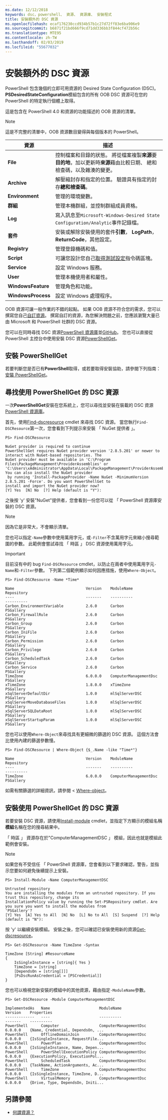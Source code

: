```yaml
---
ms.date: 12/12/2018
keywords: dsc，powershell、 資源、 資源庫、 安裝程式
title: 安裝額外的 DSC 資源
ms.openlocfilehash: ecaf176230ccd934b57b1c27d72ff83e6ba906e9
ms.sourcegitcommit: b6871f21bd666f9cd71dd336bb3f844cf472b56c
ms.translationtype: MTE95
ms.contentlocale: zh-TW
ms.lasthandoff: 02/03/2019
ms.locfileid: "55677032"
---
```

# <a name="install-additional-dsc-resources"></a>安裝額外的 DSC 資源

PowerShell 包含幾個的立即可用資源的 Desired State Configuration (DSC)。 **PSDesiredStateConfiguration**模組包含的所有 OOB DSC 資源可在您的 PowerShell 的特定執行個體上取得。

這是包含在 PowerShell 4.0 和資源的功能描述的 OOB 資源的清單。

> [!NOTE]
> 這是不完整的清單中，OOB 資源數目變得與每個版本的 PowerShell。

|資源  |描述  |
|---------|---------|
|**File**|控制檔案和目錄的狀態。 將從檔案複製**來源**要**目的地**，加以更新時**來源**藉由比較日期、 總和檢查碼，以及雜湊的變更。|
|**Archive**|解壓縮封存和指定的位置。 驗證具有指定的封存**總和檢查碼**。|
|**Environment**|管理的環境變數。|
|**群組**|管理本機群組，並控制群組成員資格。|
|**Log**|寫入訊息至`Microsoft-Windows-Desired State Configuration/Analytic`事件記錄檔。|
|**套件**|安裝或解除安裝使用的套件**引數**， **LogPath**， **ReturnCode**，其他設定。|
|**Registry**|管理登錄機碼和值。|
|**Script**|可讓您設計您自己[取得測試設定](../resources/get-test-set.md)指令碼區塊。|
|**Service**|設定 Windows 服務。|
|**User** |管理本機使用者和屬性。|
|**WindowsFeature**|管理角色和功能。|
|**WindowsProcess**|設定 Windows 處理程序。|

OOB 資源可讓一般作業的不錯的起點。 如果 OOB 資源不符合您的需求，您可以撰寫您自己[自訂資源](../resources/authoringResource.md)。 撰寫自訂的資源，為您解決問題之前，您應該瀏覽大量已由 Microsoft 和 PowerShell 社群的 DSC 資源。

您可以在同時尋找 DSC 資源[PowerShell 資源庫](https://www.powershellgallery.com/)並[GitHub](https://github.com/)。 您也可以直接從 PowerShell 主控台中使用安裝 DSC 資源[PowerShellGet](/powershell/module/powershellget/)。

## <a name="installing-powershellget"></a>安裝 PowerShellGet

若要判斷您是否已有**PowerShell**取得，或若要取得安裝協助，請參閱下列指南：[安裝 PowerShellGet](/powershell/gallery/installing-psget)。

## <a name="finding-dsc-resources-using-powershellget"></a>尋找使用 PowerShellGet 的 DSC 資源

一次**PowerShellGet**安裝在您系統上，您可以尋找並安裝在裝載的 DSC 資源[PowerShell 資源庫](https://www.powershellgallery.com/)。

首先，使用[Find-dscresource](/powershell/module/powershellget/find-dscresource) cmdlet 來尋找 DSC 資源。 當您執行`Find-DSCResource`第一次，您會看到下列提示來安裝 「 NuGet 提供者 」。

```
PS> Find-DSCResource

NuGet provider is required to continue
PowerShellGet requires NuGet provider version '2.8.5.201' or newer to interact with NuGet-based repositories. The
NuGet provider must be available in 'C:\Program Files\PackageManagement\ProviderAssemblies' or
'C:\Users\xAdministrator\AppData\Local\PackageManagement\ProviderAssemblies'. You can also install the NuGet provider
 by running 'Install-PackageProvider -Name NuGet -MinimumVersion 2.8.5.201 -Force'. Do you want PowerShellGet to
install and import the NuGet provider now?
[Y] Yes  [N] No  [?] Help (default is "Y"):
```

之後按 'y' 安裝"NuGet"提供者，您會看到一份您可以從 「 PowerShell 資源庫安裝的 DSC 資源。

> [!NOTE]
> 因為它是非常大，不會顯示清單。

您也可以指定`-Name`參數中使用萬用字元，或`-Filter`不含萬用字元來縮小搜尋範圍的參數。 此範例會嘗試尋找 「 時區 」 DSC 資源使用萬用字元。

> [!IMPORTANT]
> 目前沒有中的 bug `Find-DSCResource` cmdlet，以防止在兩者中使用萬用字元`-Name`和`-Filter`參數。 下列第二個範例顯示如何因應措施，使用`Where-Object`。

```
PS> Find-DSCResource -Name *Time*

Name                                Version    ModuleName                          Repository
----                                -------    ----------                          ----------
Carbon_EnvironmentVariable          2.6.0      Carbon                              PSGallery
Carbon_FirewallRule                 2.6.0      Carbon                              PSGallery
Carbon_Group                        2.6.0      Carbon                              PSGallery
Carbon_IniFile                      2.6.0      Carbon                              PSGallery
Carbon_Permission                   2.6.0      Carbon                              PSGallery
Carbon_Privilege                    2.6.0      Carbon                              PSGallery
Carbon_ScheduledTask                2.6.0      Carbon                              PSGallery
Carbon_Service                      2.6.0      Carbon                              PSGallery
TimeZone                            6.0.0.0    ComputerManagementDsc               PSGallery
xTimeZone                           1.8.0.0    xTimeZone                           PSGallery
xSqlServerDefaultDir                1.0.0      mlSqlServerDSC                      PSGallery
xSqlServerMoveDatabaseFiles         1.0.0      mlSqlServerDSC                      PSGallery
xSqlServerSQLDataRoot               1.0.0      mlSqlServerDSC                      PSGallery
xSqlServerStartupParam              1.0.0      mlSqlServerDSC                      PSGallery
```

您也可以使用`Where-Object`來尋找具有更細微的篩選的 DSC 資源。 這個方法會比使用內建的篩選參數慢。

```
PS> Find-DSCResource | Where-Object {$_.Name -like "Time*"}

Name                                Version    ModuleName                          Repository
----                                -------    ----------                          ----------
TimeZone                            6.0.0.0    ComputerManagementDsc               PSGallery
```

如需有關篩選的詳細資訊，請參閱 < [Where-object](/powershell/module/microsoft.powershell.core/where-object)。

## <a name="installing-dsc-resources-using-powershellget"></a>安裝使用 PowerShellGet 的 DSC 資源

若要安裝 DSC 資源，請使用[Install-module](/powershell/module/PowershellGet/Install-Module) cmdlet，並指定下方顯示的模組名稱**模組**名稱在您的搜尋結果中。

「 時區 」 資源存在於"ComputerManagementDSC 」 模組，因此也就是模組此範例會安裝。

> [!NOTE]
> 如果您有不受信任 「 PowerShell 資源庫，您會看到以下要求確認，警告，並指示您要如何避免後續提示上安裝。

```
PS> Install-Module -Name ComputerManagementDSC

Untrusted repository
You are installing the modules from an untrusted repository. If you trust this repository, change its
InstallationPolicy value by running the Set-PSRepository cmdlet. Are you sure you want to install the modules from
'PSGallery'?
[Y] Yes  [A] Yes to All  [N] No  [L] No to All  [S] Suspend  [?] Help (default is "N"):
```

按 'y' 以繼續安裝模組。 安裝之後，您可以確認已安裝使用新的資源[Get-dscresource](/powershell/module/PSDesiredStateConfiguration/Get-DscResource)。

```
PS> Get-DSCResource -Name TimeZone -Syntax

TimeZone [String] #ResourceName
{
    IsSingleInstance = [string]{ Yes }
    TimeZone = [string]
    [DependsOn = [string[]]]
    [PsDscRunAsCredential = [PSCredential]]
}
```

您也可以檢視您新安裝的模組中的其他資源，藉由指定`-ModuleName`參數。

```
PS> Get-DSCResource -Module ComputerManagementDSC

ImplementedAs   Name                      ModuleName                     Version    Properties
-------------   ----                      ----------                     -------    ----------
PowerShell      Computer                  ComputerManagementDsc          6.0.0.0    {Name, Credential, DependsOn, ...
PowerShell      OfflineDomainJoin         ComputerManagementDsc          6.0.0.0    {IsSingleInstance, RequestFile...
PowerShell      PowerPlan                 ComputerManagementDsc          6.0.0.0    {IsSingleInstance, Name, Depen...
PowerShell      PowerShellExecutionPolicy ComputerManagementDsc          6.0.0.0    {ExecutionPolicy, ExecutionPol...
PowerShell      ScheduledTask             ComputerManagementDsc          6.0.0.0    {TaskName, ActionArguments, Ac...
PowerShell      TimeZone                  ComputerManagementDsc          6.0.0.0    {IsSingleInstance, TimeZone, D...
PowerShell      VirtualMemory             ComputerManagementDsc          6.0.0.0    {Drive, Type, DependsOn, Initi...
```

## <a name="see-also"></a>另請參閱

- [何謂資源？](../resources/resources.md)

